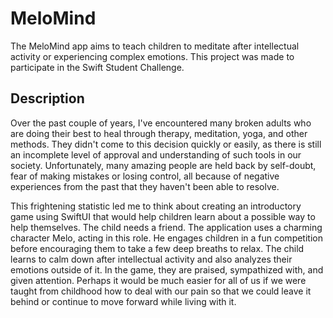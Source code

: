 # MeloMind
The MeloMind app aims to teach children to meditate after intellectual activity or experiencing complex emotions. This project was made to participate in the Swift Student Challenge.

## Description
Over the past couple of years, I've encountered many broken adults who are doing their best to heal through therapy, meditation, yoga, and other methods. They didn't come to this decision quickly or easily, as there is still an incomplete level of approval and understanding of such tools in our society. Unfortunately, many amazing people are held back by self-doubt, fear of making mistakes or losing control, all because of negative experiences from the past that they haven't been able to resolve.

This frightening statistic led me to think about creating an introductory game using SwiftUI that would help children learn about a possible way to help themselves. The child needs a friend. The application uses a charming character Melo, acting in this role. He engages children in a fun competition before encouraging them to take a few deep breaths to relax. The child learns to calm down after intellectual activity and also analyzes their emotions outside of it. In the game, they are praised, sympathized with, and given attention. Perhaps it would be much easier for all of us if we were taught from childhood how to deal with our pain so that we could leave it behind or continue to move forward while living with it.
